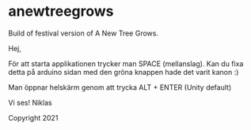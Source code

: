 # anewtreegrows

Build of festival version of A New Tree Grows.

Hej,

För att starta applikationen trycker man SPACE (mellanslag). Kan du fixa detta på arduino sidan med den gröna knappen hade det varit kanon :)

Man öppnar helskärm genom att trycka ALT + ENTER (Unity default)

Vi ses!
Niklas

Copyright 2021
